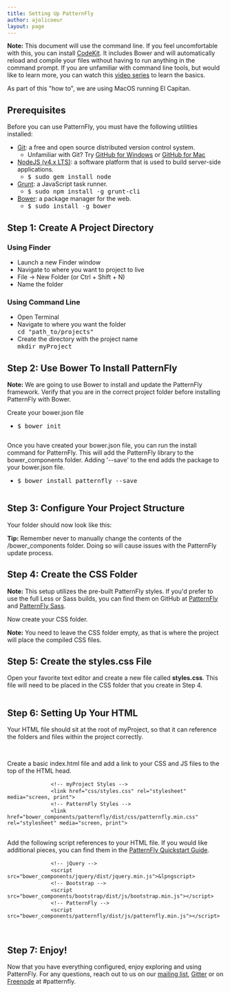 ```yaml
---
title: Setting Up PatternFly
author: ajolicoeur
layout: page
---
```

<div class="well">
  <p>
    <b>Note:</b>
    This document will use the command line. If you feel uncomfortable with this, you can install <a href="https://incident57.com/codekit/" target="top">CodeKit</a>. It includes Bower and will automatically reload and compile your files without having to run anything in the command prompt.
    If you are unfamiliar with command line tools, but would like to learn more, you can watch this <a href="https://www.youtube.com/playlist?list=PLLnpHn493BHGmEYzbjWPJsnRMhvs-PSYG" target="top">video series</a> to learn the basics.
  </p>
  <p>As part of this "how to", we are using MacOS running El Capitan.</p>
</div>
<div class="row">
  <div class="col-md-12">
    <h2>Prerequisites</h2>
    <div class="row">
      <div class="col-xs-12 col-sm-12 col-md-12">
        <p>Before you can use PatternFly, you must have the following utilities installed:</p>
        <ul>
          <li><a href="https://git-scm.com/downloads" target="top">Git</a>: a free and open source distributed version control system.
            <ul>
              <li>Unfamiliar with Git? Try <a href="https://desktop.github.com/" target="top">GitHub for Windows</a> or <a href="https://desktop.github.com/" target="top">GitHub for Mac</a></li>
            </ul>
          </li>
          <li><a href="https://nodejs.org/en/" target="top">NodeJS (v4.x LTS)</a>: a software platform that is used to build server-side applications.
            <ul>
              <li>
                <kbd>$ sudo gem install node</kbd>
              </li>
            </ul>
          </li>
          <li><a href="http://gruntjs.com/getting-started" target="top">Grunt</a>: a JavaScript task runner.
            <ul>
              <li>
                <kbd>$ sudo npm install -g grunt-cli</kbd>
              </li>
            </ul>
          </li>
          <li><a href="https://bower.io/#installing-bower" target="top">Bower</a>: a package manager for the web.
            <ul>
              <li>
                <kbd>$ sudo install -g bower</kbd>
              </li>
            </ul>
          </li>
        </ul>
      </div>
    </div>
  </div>
</div>
<div class="row">
  <div class="col-md-12">
    <h2>Step 1: Create A Project Directory</h2>
    <div class="row">
      <div class="col-xs-12 col-sm-12 col-md-6">
        <h3>Using Finder</h3>
        <ul>
          <li>Launch a new Finder window</li>
          <li>Navigate to where you want to project to live</li>
          <li>File -> New Folder (or Ctrl + Shift + N)</li>
          <li>Name the folder</li>
        </ul>
      </div>
      <div class="col-xs-12 col-sm-12 col-md-6">
        <h3>Using Command Line</h3>
        <p>
          <ul>
            <li>Open Terminal</li>
            <li>Navigate to where you want the folder<br />
              <kbd>
                cd "path_to/projects"
              </kbd>
            </li>
            <li>Create the directory with the project name<br/>
              <kbd>
                mkdir myProject
              </kbd>
            </li>
          </ul>
        </p>
      </div>
    </div>
  </div>
</div>
<div class="row">
  <div class="col-md-12">
    <h2>Step 2: Use Bower To Install PatternFly</h2>
    <div class="row">
      <div class="col-xs-12 col-sm-12 col-md-12">
        <div class="well">
          <b>Note:</b> We are going to use Bower to install and update the PatternFly framework. Verify that you are in the correct project folder before installing PatternFly with Bower.
        </div>
      </div>
      <div class="col-xs-12 col-sm-12 col-md-12">
        <p>Create your bower.json file
          <ul>
            <li>
              <kbd>$ bower init</kbd>
            </li>
          </ul>
        </p>
      </div>
      <div class="col-sm-8 col-md-8 section-img">
        <img src="{{ site.baseurl}}assets/img/get-started-myProject_bower.png" alt="">
      </div>
      <div class="col-xs-12 col-sm-12 col-md-12">
        <p>Once you have created your bower.json file, you can run the install command for PatternFly. This will add the PatternFly library to the bower_components folder. Adding '--save' to the end adds the package to your bower.json file.
          <ul>
            <li>
              <kbd>$ bower install patternfly --save</kbd>
            </li>
          </ul>
        </p>
      </div>
      <div class="col-sm-8 col-md-8 section-img">
        <img src="{{ site.baseurl}}assets/img/get-started-bower-init.png" alt="">
      </div>
    </div>
  </div>
</div>
<div class="row">
  <div class="col-md-12">
    <h2>Step 3: Configure Your Project Structure</h2>
    <div class="row">
      <div class="col-xs-12 col-sm-12 col-md-12">
        <p>Your folder should now look like this:</p>
        <div class="col-sm-8 col-md-8 section-img">
          <img src="{{ site.baseurl}}assets/img/get-started-file-structure.png" alt="">
        </div>
        <div class="col-sm-4 col-md-4">
          <b>Tip:</b> Remember never to manually change the contents of the /bower_components folder. Doing so will cause issues with the PatternFly update process.
        <div>
      </div>
    </div>
  </div>
</div>
<div class="row">
  <div class="col-md-12">
    <h2>Step 4: Create the CSS Folder</h2>
    <div class="row">
      <div class="col-xs-12 col-sm-12 col-md-12">
        <div class="well col-md-12">
          <b>Note:</b> This setup utilizes the pre-built PatternFly styles. If you'd prefer to use the full Less or Sass builds, you can find them on GitHub at <a href="https://github.com/patternfly/patternfly" target="top">PatternFly</a> and <a href="https://github.com/patternfly/patternfly-sass" target="top">PatternFly Sass</a>.
        </div>
      </div>
      <div class="col-xs-12 col-sm-12 col-md-12">
        <p>Now create your CSS folder.</p>
        <div class="col-sm-8 col-md-8 section-img">
          <img src="{{ site.baseurl}}assets/img/get-started-add-styles.png" alt="">
        </div>
        <div class="col-sm-4 col-md-4">
          <b>Note:</b> You need to leave the CSS folder empty, as that is where the project will place the compiled CSS files.
        <div>
      </div>
    </div>
  </div>
</div>
<div class="row">
  <div class="col-md-12">
    <h2>Step 5: Create the styles.css File</h2>
    <div class="row">
      <div class="col-xs-12 col-sm-12 col-md-12">
        <p>Open your favorite text editor and create a new file called <b>styles.css</b>. This file will need to be placed in the CSS folder that you create in Step 4.</p>
        <div class="col-sm-8 col-md-8 section-img">
          <img src="{{ site.baseurl}}assets/img/get-started-create-styles.png" alt="">
        </div>
      </div>
    </div>
  </div>
</div>
<div class="row">
  <div class="col-md-12">
    <h2>Step 6: Setting Up Your HTML</h2>
    <div class="row">
      <div class="col-xs-12 col-sm-12 col-md-12">
        <p>
          Your HTML file should sit at the root of myProject, so that it can reference the folders and files within the project correctly.
        </p>
        <div class="col-sm-8 col-md-8 section-img">
          <img src="{{ site.baseurl}}assets/img/get-started-html.png" alt="">
        </div>
      </div>
    </div>
    <br />
    <div class="row">
      <div class="col-xs-12 col-sm-12 col-md-12">
        <p>
          Create a basic index.html file and add a link to your CSS and JS files to the top of the HTML head.
        </p>
          <pre>
            <code>&lt;!-- myProject Styles --&gt;</code>
            <code>&lt;link href="css/styles.css" rel="stylesheet" media="screen, print"&gt;</code>
            <code>&lt;!-- PatternFly Styles --&gt;</code>
            <code>&lt;link href="bower_components/patternfly/dist/css/patternfly.min.css" rel="stylesheet" media="screen, print"&gt;</code>
          </pre>
        <p>
          Add the following script references to your HTML file. If you would like additional pieces, you can find them in the <a href="https://github.com/patternfly/patternfly/blob/master/QUICKSTART.md">PatternFly Quickstart Guide</a>.
        </p>
        <p>
          <pre>
            <code>&lt;!-- jQuery --&gt;</code>
            <code>&lt;script src="bower_components/jquery/dist/jquery.min.js"&gt;&lpngscript&gt;</code>
            <code>&lt;!-- Bootstrap --&gt;</code>
            <code>&lt;script src="bower_components/bootstrap/dist/js/bootstrap.min.js"&gt;&lt;/script&gt;</code>
            <code>&lt;!-- PatternFly --&gt;</code>
            <code>&lt;script src="bower_components/patternfly/dist/js/patternfly.min.js"&gt;&lt;/script&gt;</code>
          </pre>
        </p>
        <div class="col-sm-8 col-md-8 section-img">
          <img src="{{ site.baseurl}}assets/img/get-started-header.png" alt="">
        </div>
      </div>
    </div>
  </div>
</div>
<div class="row">
  <div class="col-md-12">
    <h2>Step 7: Enjoy!</h2>
    <div class="row">
      <div class="col-xs-12 col-sm-12 col-md-12">
        <p>
          Now that you have everything configured, enjoy exploring and using PatternFly. For any questions, reach out to us on our <a href="mailto:patternfly@redhat.com">mailing list</a>, <a href="https://gitter.im/patternfly/patternfly?utm_source=share-link&utm_medium=link&utm_campaign=share-link" target="top">Gitter</a> or on <a href="https://webchat.freenode.net/" target="top">Freenode</a> at #patternfly.
        </p>
      </div>
    </div>
  </div>
</div>
